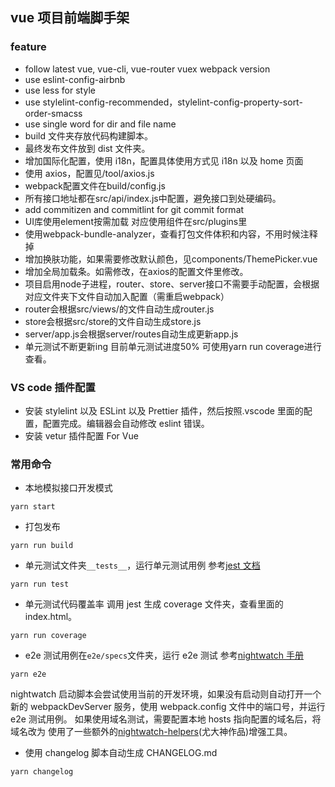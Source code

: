 ## vue 项目前端脚手架

### feature

* follow latest vue, vue-cli, vue-router vuex webpack version
* use eslint-config-airbnb
* use less for style
* use stylelint-config-recommended，stylelint-config-property-sort-order-smacss
* use single word for dir and file name
* build 文件夹存放代码构建脚本。
* 最终发布文件放到 dist 文件夹。
* 增加国际化配置，使用 i18n，配置具体使用方式见 i18n 以及 home 页面
* 使用 axios，配置见/tool/axios.js
* webpack配置文件在build/config.js
* 所有接口地址都在src/api/index.js中配置，避免接口到处硬编码。
* add commitizen and commitlint for git commit format
* UI库使用element按需加载 对应使用组件在src/plugins里
* 使用webpack-bundle-analyzer，查看打包文件体积和内容，不用时候注释掉
* 增加换肤功能，如果需要修改默认颜色，见components/ThemePicker.vue
* 增加全局加载条。如需修改，在axios的配置文件里修改。
* 项目启用node子进程，router、store、server接口不需要手动配置，会根据对应文件夹下文件自动加入配置（需重启webpack）
 * router会根据src/views/的文件自动生成router.js
 * store会根据src/store的文件自动生成store.js
 * server/app.js会根据server/routes自动生成更新app.js
* 单元测试不断更新ing 目前单元测试进度50% 可使用yarn run coverage进行查看。

### VS code 插件配置

- 安装 stylelint 以及 ESLint 以及 Prettier 插件，然后按照.vscode 里面的配置，配置完成。编辑器会自动修改 eslint 错误。
- 安装 vetur 插件配置 For Vue

### 常用命令

- 本地模拟接口开发模式

```
yarn start
```

- 打包发布

```
yarn run build
```

- 单元测试文件夹`__tests__`，运行单元测试用例
  参考[jest 文档](https://facebook.github.io/jest/)

```
yarn run test
```

- 单元测试代码覆盖率
  调用 jest 生成 coverage 文件夹，查看里面的 index.html。

```
yarn run coverage
```

- e2e 测试用例在`e2e/specs`文件夹，运行 e2e 测试
  参考[nightwatch 手册](http://nightwatchjs.org/api)

```
yarn e2e
```

nightwatch 启动脚本会尝试使用当前的开发环境，如果没有启动则自动打开一个新的 webpackDevServer 服务，使用 webpack.config 文件中的端口号，并运行 e2e 测试用例。
如果使用域名测试，需要配置本地 hosts 指向配置的域名后，将域名改为
使用了一些额外的[nightwatch-helpers](https://www.npmjs.com/package/nightwatch-helpers)(尤大神作品)增强工具。

- 使用 changelog 脚本自动生成 CHANGELOG.md

```
yarn changelog
```
